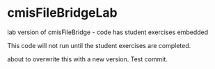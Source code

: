 cmisFileBridgeLab
=================

lab version of cmisFileBridge - code has student exercises embedded

This code will not run until the student exercises are completed. 

about to overwrite this with a new version.  Test commit. 


